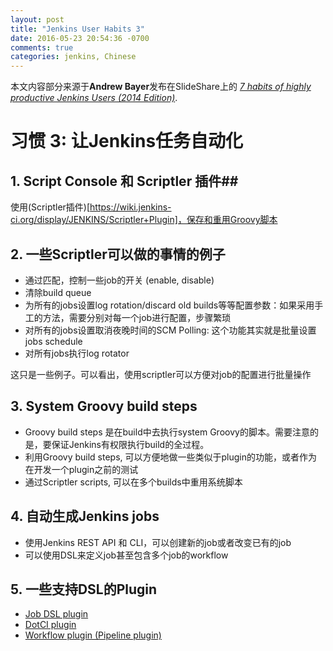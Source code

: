 ```yaml
---
layout: post
title: "Jenkins User Habits 3"
date: 2016-05-23 20:54:36 -0700
comments: true
categories: jenkins, Chinese
---
```


本文内容部分来源于**Andrew Bayer**发布在SlideShare上的 [*7 habits of highly productive Jenkins Users (2014 Edition)*](http://www.slideshare.net/andrewbayer/seven-habits-of-highly-effective-jenkins-users-2014-edition).

# 习惯 3: 让Jenkins任务自动化 #

## 1. Script Console 和 Scriptler 插件##

使用(Scriptler插件)[https://wiki.jenkins-ci.org/display/JENKINS/Scriptler+Plugin]，保存和重用Groovy脚本

## 2. 一些Scriptler可以做的事情的例子

* 通过匹配，控制一些job的开关 (enable, disable)
* 清除build queue
* 为所有的jobs设置log rotation/discard old builds等等配置参数：如果采用手工的方法，需要分别对每一个job进行配置，步骤繁琐
* 对所有的jobs设置取消夜晚时间的SCM Polling: 这个功能其实就是批量设置jobs schedule
* 对所有jobs执行log rotator

这只是一些例子。可以看出，使用scriptler可以方便对job的配置进行批量操作

## 3. System Groovy build steps

* Groovy build steps 是在build中去执行system Groovy的脚本。需要注意的是，要保证Jenkins有权限执行build的全过程。
* 利用Groovy build steps, 可以方便地做一些类似于plugin的功能，或者作为在开发一个plugin之前的测试
* 通过Scriptler scripts, 可以在多个builds中重用系统脚本

## 4. 自动生成Jenkins jobs

* 使用Jenkins REST API 和 CLI，可以创建新的job或者改变已有的job
* 可以使用DSL来定义job甚至包含多个job的workflow

## 5. 一些支持DSL的Plugin

* [Job DSL plugin](https://wiki.jenkins-ci.org/display/JENKINS/Job+DSL+Plugin)
* [DotCI plugin](https://wiki.jenkins-ci.org/display/JENKINS/DotCi+Plugin)
* [Workflow plugin (Pipeline plugin)](https://wiki.jenkins-ci.org/display/JENKINS/Pipeline+Plugin)
